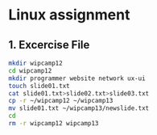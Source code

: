 # Linux assignment

## 1. Excercise File

```bash
mkdir wipcamp12
cd wipcamp12
mkdir programmer website network ux-ui
touch slide01.txt
cat slide01.txt>slide02.txt>slide03.txt
cp -r ~/wipcamp12 ~/wipcamp13
mv slide01.txt ~/wipcamp13/newslide.txt
cd 
rm -r wipcamp12 wipcamp13
```